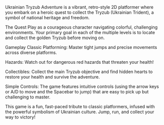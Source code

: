 Ukrainian Tryzub Adventure is a vibrant, retro-style 2D platformer where you embark on a heroic quest to collect the Tryzub (Ukrainian Trident), a symbol of national heritage and freedom.

The Quest
Play as a courageous character navigating colorful, challenging environments. Your primary goal in each of the multiple levels is to locate and collect the golden Tryzub before moving on.

Gameplay
Classic Platforming: Master tight jumps and precise movements across diverse platforms.

Hazards: Watch out for dangerous red hazards that threaten your health!

Collectibles: Collect the main Tryzub objective and find hidden hearts to restore your health and survive the adventure.

Simple Controls: The game features intuitive controls (using the arrow keys or A/D to move and the Spacebar to jump) that are easy to pick up but challenging to master.

This game is a fun, fast-paced tribute to classic platformers, infused with the powerful symbolism of Ukrainian culture. Jump, run, and collect your way to victory!
